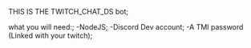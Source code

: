 THIS IS THE TWITCH_CHAT_DS bot;

what you will need:;
    -NodeJS;
    -Discord Dev account;
    -A TMI password (Linked with your twitch);
